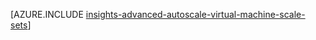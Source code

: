<properties
    pageTitle="Erőforrás-kezelő sablonok használata a virtuális skála készletek Automatikus méretezéssel konfigurációs speciális |} Microsoft Azure"
    description="Állítsa be az Automatikus méretezéssel virtuális skála eredménye több szabályok és értesítések e-mailek és webhoook skála műveletek profilokkal alapján a."
    authors="kamathashwin"
    manager="timlt"
    editor=""
    services="virtual-machine-scale-sets"
    documentationCenter=""/>

<tags
    ms.service="virtual-machine-scale-sets"
    ms.workload="na"
    ms.tgt_pltfrm="na"
    ms.devlang="na"
    ms.topic="article"
    ms.date="08/04/2016"
    ms.author="ashwink"/>

[AZURE.INCLUDE [insights-advanced-autoscale-virtual-machine-scale-sets](../../includes/insights-advanced-autoscale-virtual-machine-scale-sets.md)]
